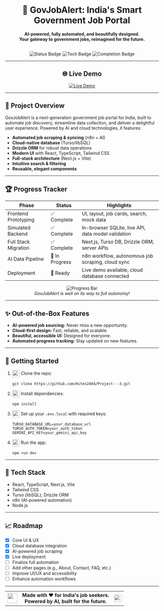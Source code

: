 <div align="center">
  <h1>🚀 GovJobAlert: India's Smart Government Job Portal</h1>
  <p>
    <b>AI-powered, fully automated, and beautifully designed.<br>
    Your gateway to government jobs, reimagined for the future.</b>
  </p>
  <br>
  <img src="https://img.shields.io/badge/Status-In%20Progress-yellow" alt="Status Badge" />
  <img src="https://img.shields.io/badge/Tech-AI%20%7C%20Next.js%20%7C%20Turso%20%7C%20Drizzle%20ORM-blue" alt="Tech Badge" />
  <img src="https://img.shields.io/badge/Completion-75%25-orange" alt="Completion Badge" />
</div>

---

<div align="center">
  <h2>🌐 Live Demo</h2>
  <a href="https://ai.studio/apps/drive/1B4ALldvoyT2EPdE1XJncFT5rfJ3u9ISV" target="_blank">
    <img src="https://img.shields.io/badge/Launch%20GovJobAlert-Click%20Here-brightgreen?style=for-the-badge" alt="Live Demo" />
  </a>
  <br>
</div>

---

## 🧭 Project Overview

GovJobAlert is a next-generation government job portal for India, built to automate job discovery, streamline data collection, and deliver a delightful user experience. Powered by AI and cloud technologies, it features:

- **Automated job scraping & syncing** (n8n + AI)
- **Cloud-native database** (Turso/libSQL)
- **Drizzle ORM** for robust data operations
- **Modern UI** with React, TypeScript, Tailwind CSS
- **Full-stack architecture** (Next.js + Vite)
- **Intuitive search & filtering**
- **Reusable, elegant components**

---

## 🏆 Progress Tracker



| Phase                | Status      | Highlights                                                                 |
|----------------------|------------|----------------------------------------------------------------------------|
| Frontend Prototyping | ✅ Complete | UI, layout, job cards, search, mock data                                   |
| Simulated Backend    | ✅ Complete | In-browser SQLite, live API, data model validation                         |
| Full Stack Migration | ✅ Complete | Next.js, Turso DB, Drizzle ORM, server APIs                                |
| AI Data Pipeline     | 🚧 In Progress | n8n workflow, autonomous job scraping, cloud sync                          |
| Deployment           | 🚀 Ready    | Live demo available, cloud database connected                              |

<div align="center">
  <img src="https://progress-bar.dev/75/?title=Project%20Completion" alt="Progress Bar" />
  <br>
  <i>GovJobAlert is well on its way to full autonomy!</i>
</div>

---

## ✨ Out-of-the-Box Features



- **AI-powered job sourcing:** Never miss a new opportunity.
- **Cloud-first design:** Fast, reliable, and scalable.
- **Beautiful, accessible UI:** Designed for everyone.
- **Automated progress tracking:** Stay updated on new features.

---

## 🚀 Getting Started



1. <img src="https://img.icons8.com/color/48/000000/git.png" width="24" style="vertical-align:middle;"/> Clone the repo:
   ```
   git clone https://github.com/Hiten2404/Project---3.git
   ```
2. <img src="https://img.icons8.com/color/48/000000/npm.png" width="24" style="vertical-align:middle;"/> Install dependencies:
   ```
   npm install
   ```
3. <img src="https://img.icons8.com/color/48/000000/key.png" width="24" style="vertical-align:middle;"/> Set up your `.env.local` with required keys:
   ```
   TURSO_DATABASE_URL=your_database_url
   TURSO_AUTH_TOKEN=your_auth_token
   GEMINI_API_KEY=your_gemini_api_key
   ```
4. <img src="https://img.icons8.com/color/48/000000/play.png" width="24" style="vertical-align:middle;"/> Run the app:
   ```
   npm run dev
   ```

---

## 🤖 Tech Stack



- React, TypeScript, Next.js, Vite
- Tailwind CSS
- Turso (libSQL), Drizzle ORM
- n8n (AI-powered automation)
- Node.js

---

## 📈 Roadmap


- [x] Core UI & UX
- [x] Cloud database integration
- [x] AI-powered job scraping
- [x] Live deployment
- [ ] Finalize full automation
- [ ] Add other pages (e.g., About, Contact, FAQ, etc.)
- [ ] Improve UI/UX and accessibility
- [ ] Enhance automation workflows

---

<div align="center">
    <table>
    <tr>
      <td style="vertical-align:middle; text-align:center;">
        <img src="https://img.icons8.com/color/96/000000/india.png" width="32" style="vertical-align:middle;"/>
      </td>
      <td style="vertical-align:middle; text-align:center;">
        <b>Made with ❤️ for India's job seekers.<br>
        Powered by AI, built for the future.</b>
      </td>
      <td style="vertical-align:middle; text-align:center;">
        <img src="https://img.icons8.com/color/48/000000/rocket.png" width="24" style="vertical-align:middle;"/>
      </td>
    </tr>

</div>
